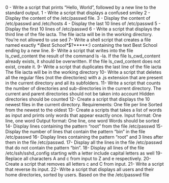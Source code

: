 0 - Write a script that prints “Hello, World”, followed by a new line to the standard output.
1 - Write a script that displays a confused smiley
2 - Display the content of the /etc/passwd file.
3 - Display the content of /etc/passwd and /etc/hosts
4 - Display the last 10 lines of /etc/passwd
5 - Display the first 10 lines of /etc/passwd
6 - Write a script that displays the third line of the file iacta. The file iacta will be in the working directory. You’re not allowed to use sed
7- Write a shell script that creates a file named exactly *\Best School\*$?*****:) containing the text Best School ending by a new line.
8- Write a script that writes into the file ls_cwd_content the result of the command ls -la. If the file ls_cwd_content already exists, it should be overwritten. If the file ls_cwd_content does not exist, create it.
9- Write a script that duplicates the last line of the file iacta The file iacta will be in the working directory
10- Write a script that deletes all the regular files (not the directories) with a .js extension that are present in the current directory and all its subfolders.
11- Write a script that counts the number of directories and sub-directories in the current directory. The current and parent directories should not be taken into account Hidden directories should be counted
12- Create a script that displays the 10 newest files in the current directory. Requirements: One file per line Sorted from the newest to the oldest
13- Create a scripts that takes a list of words as input and prints only words that appear exactly once. Input format: One line, one word Output format: One line, one word Words should be sorted
14- Display lines containing the pattern “root” from the file /etc/passwd
15- Display the number of lines that contain the pattern “bin” in the file /etc/passwd
16- Display lines containing the pattern “root” and 3 lines after them in the file /etc/passwd.
17- Display all the lines in the file /etc/passwd that do not contain the pattern “bin”.
18- Display all lines of the file /etc/ssh/sshd_config starting with a letter include capital letters as well
19- Replace all characters A and c from input to Z and e respectively.
20- Create a script that removes all letters c and C from input.
21- Write a script that reverse its input.
22- Write a script that displays all users and their home directories, sorted by users. Based on the the /etc/passwd file
